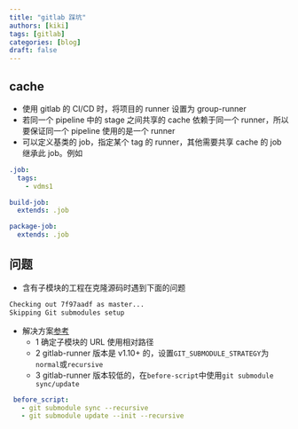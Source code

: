 ```yaml
---
title: "gitlab 踩坑"
authors: [kiki]
tags: [gitlab]
categories: [blog]
draft: false
---
```


## cache

- 使用 gitlab 的 CI/CD 时，将项目的 runner 设置为 group-runner
- 若同一个 pipeline 中的 stage 之间共享的 cache 依赖于同一个 runner，所以要保证同一个 pipeline 使用的是一个 runner
- 可以定义基类的 job，指定某个 tag  的 runner，其他需要共享 cache 的 job 继承此 job。例如

```yaml
.job:
  tags:
    - vdms1

build-job:
  extends: .job

package-job:
  extends: .job
```

## 问题

- 含有子模块的工程在克隆源码时遇到下面的问题

```txt
Checking out 7f97aadf as master...
Skipping Git submodules setup
```

- 解决方案[参考](https://docs.gitlab.com/ee/ci/git_submodules.html#using-git-submodules-in-your-ci-jobs)
  - 1 确定子模块的 URL 使用相对路径
  - 2 gitlab-runner 版本是 v1.10+ 的，设置`GIT_SUBMODULE_STRATEGY`为`normal`或`recursive`
  - 3 gitlab-runner 版本较低的，在`before-script`中使用`git submodule sync/update`

```yml
 before_script:
   - git submodule sync --recursive
   - git submodule update --init --recursive
```
